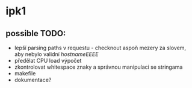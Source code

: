 # ipk1 

## possible TODO:

+ lepší parsing paths v requestu - checknout aspoň mezery za slovem, aby nebylo validní *hostnameEEEE*
+ předělat CPU load výpočet
+ zkontrolovat whitespace znaky a správnou manipulaci se stringama
+ makefile
+ dokumentace?
